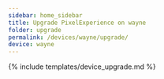 ```yaml
---
sidebar: home_sidebar
title: Upgrade PixelExperience on wayne
folder: upgrade
permalink: /devices/wayne/upgrade/
device: wayne
---
```

{% include templates/device_upgrade.md %}
